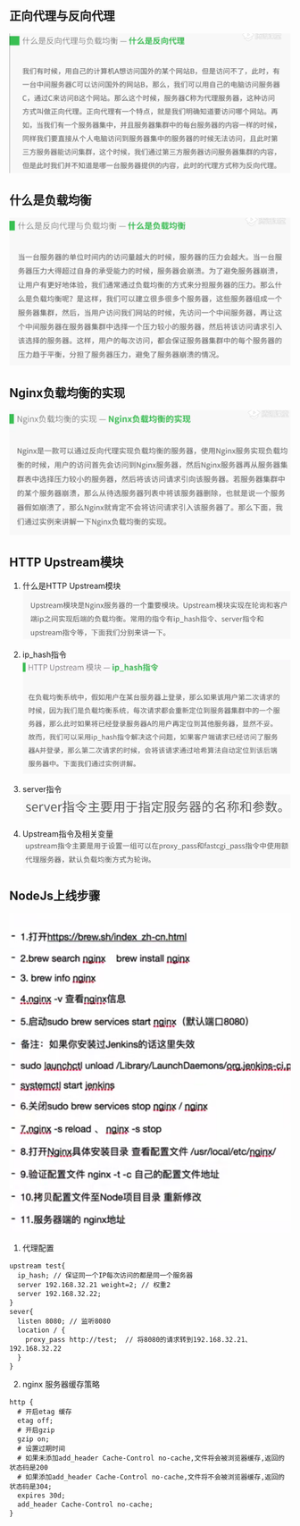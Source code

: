 ## 正向代理与反向代理
![](./images/nginx/001.png)<br/>

## 什么是负载均衡
![](./images/nginx/002.png)<br/>

## Nginx负载均衡的实现
![](./images/nginx/003.png)<br/>
## HTTP Upstream模块
1. 什么是HTTP Upstream模块
![](./images/nginx/004.png)<br/>

2. ip_hash指令
![](./images/nginx/005.png)<br/>

3. server指令
![](./images/nginx/006.png)<br/>

3. Upstream指令及相关变量
![](./images/nginx/007.png)<br/>

## NodeJs上线步骤
![](./images/nginx/008.png)<br/>
1.  代理配置

```
upstream test{
  ip_hash; // 保证同一个IP每次访问的都是同一个服务器
  server 192.168.32.21 weight=2; // 权重2
  server 192.168.32.22;
}
sever{
  listen 8080; // 监听8080
  location / {
    proxy_pass http://test;  // 将8080的请求转到192.168.32.21、192.168.32.22
  }
}
```

2. nginx 服务器缓存策略
```
http {
  # 开启etag 缓存
  etag off;
  # 开启gzip
  gzip on;
  # 设置过期时间
  # 如果未添加add_header Cache-Control no-cache,文件将会被浏览器缓存,返回的状态码是200
  # 如果添加add_header Cache-Control no-cache,文件将不会被浏览器缓存,返回的状态码是304;
  expires 30d;
  add_header Cache-Control no-cache;
}
```
